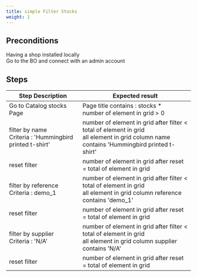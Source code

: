 ```yaml
---
title: simple Filter Stocks
weight: 1
---
```


## Preconditions

Having a shop installed locally\
Go to the BO and connect with an admin account
## Steps
| Step Description | Expected result |
| ----- | ----- |
| Go to Catalog stocks Page | Page title contains : stocks *<br>number of element in grid > 0 |
| filter by name <br>Criteria : 'Hummingbird printed t-shirt' | number of element in grid after filter < total of element in grid<br>all element in grid column name contains 'Hummingbird printed t-shirt' |
| reset filter | number of element in grid after reset = total of element in grid |
| filter by reference <br>Criteria : demo_1 | number of element in grid after filter < total of element in grid<br>all element in grid column reference contains 'demo_1' |
| reset filter | number of element in grid after reset = total of element in grid |
| filter by supplier <br>Criteria : 'N/A' | number of element in grid after filter < total of element in grid<br>all element in grid column supplier contains 'N/A' |
| reset filter | number of element in grid after reset = total of element in grid |

